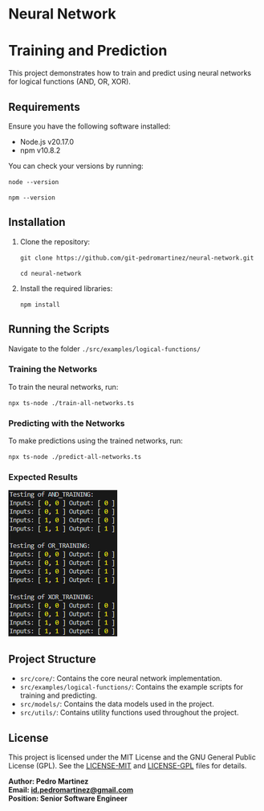 # Neural Network

# Training and Prediction

This project demonstrates how to train and predict using neural networks for logical functions (AND, OR, XOR).

## Requirements

Ensure you have the following software installed:

- Node.js v20.17.0
- npm v10.8.2

You can check your versions by running:

`node --version`

`npm --version`

## Installation

1. Clone the repository:

   `git clone https://github.com/git-pedromartinez/neural-network.git`

   `cd neural-network`

2. Install the required libraries:

   `npm install`

## Running the Scripts

Navigate to the folder `./src/examples/logical-functions/`

### Training the Networks

To train the neural networks, run:

`npx ts-node ./train-all-networks.ts`

### Predicting with the Networks

To make predictions using the trained networks, run:

`npx ts-node ./predict-all-networks.ts`

### Expected Results

![alt text](public/Imagen-001.png)

## Project Structure

- `src/core/`: Contains the core neural network implementation.
- `src/examples/logical-functions/`: Contains the example scripts for training and predicting.
- `src/models/`: Contains the data models used in the project.
- `src/utils/`: Contains utility functions used throughout the project.

## License

This project is licensed under the MIT License and the GNU General Public License (GPL). See the [LICENSE-MIT](LICENSE-MIT) and [LICENSE-GPL](LICENSE-GPL) files for details.

**Author: Pedro Martinez**  
**Email: id.pedromartinez@gmail.com**  
**Position: Senior Software Engineer**
